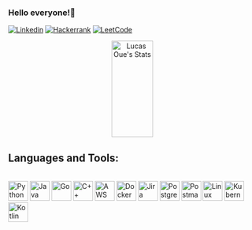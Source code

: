 ### Hello everyone!👋

[![Linkedin](https://img.shields.io/badge/LinkedIn-0077B5?style=for-the-badge&logo=linkedin&logoColor=white)](https://www.linkedin.com/in/lucas-oue-880802264/)
[![Hackerrank](https://img.shields.io/badge/-Hackerrank-2EC866?style=for-the-badge&logo=HackerRank&logoColor=white)](https://www.hackerrank.com/profile/lucasoue11)
[![LeetCode](https://img.shields.io/badge/LeetCode-000000?style=for-the-badge&logo=LeetCode&logoColor=)](https://leetcode.com/u/OueSan/)


<!-- GitHub Stats -->
<div align="center"> 
<img width="41%" height="195px" src="https://github-readme-stats.vercel.app/api?username=OueSan&show_icons=true&count_private=true&hide_border=true&title_color=007BFF&icon_color=007BFF&text_color=c9d1d9&bg_color=0d1117" alt="Lucas Oue's Stats" /> 

</div>

## Languages and Tools:
<div style="display: inline_block"><br/>
    <img src="https://cdn.jsdelivr.net/gh/devicons/devicon/icons/python/python-original.svg" alt="Python" width="40" height="40"/>
    <img src="https://cdn.jsdelivr.net/gh/devicons/devicon/icons/java/java-original.svg" alt="Java" width="40" height="40"/>
    <img src="https://cdn.jsdelivr.net/gh/devicons/devicon/icons/go/go-original.svg" alt="Go" width="40" height="40"/>
    <img src="https://cdn.jsdelivr.net/gh/devicons/devicon/icons/cplusplus/cplusplus-original.svg" alt="C++" width="40" height="40"/>
    <img src="https://cdn.jsdelivr.net/gh/devicons/devicon/icons/amazonwebservices/amazonwebservices-original-wordmark.svg" alt="AWS" width="40" height="40"/>
    <img src="https://cdn.jsdelivr.net/gh/devicons/devicon/icons/docker/docker-plain-wordmark.svg" alt="Docker" width="40" height="40"/>
    <img src="https://cdn.jsdelivr.net/gh/devicons/devicon@latest/icons/mongodb/mongodb-original.svg" alt="Jira" width="40" height="40" />
    <img src="https://cdn.jsdelivr.net/gh/devicons/devicon/icons/postgresql/postgresql-original.svg" alt="PostgreSQL" width="40" height="40"/>
    <img src="https://cdn.jsdelivr.net/gh/devicons/devicon/icons/postman/postman-original.svg" alt="Postman" width="40" height="40"/>
    <img src="https://cdn.jsdelivr.net/gh/devicons/devicon/icons/linux/linux-original.svg" alt="Linux" width="40" height="40"/>
    <img src="https://cdn.jsdelivr.net/gh/devicons/devicon@latest/icons/kubernetes/kubernetes-original.svg"alt="Kubernets" width="40" height="40"/>
    <img src="https://cdn.jsdelivr.net/gh/devicons/devicon@latest/icons/kotlin/kotlin-original.svg"alt="Kotlin"  width="40" height="40"/>
          
          
</div><br/>




